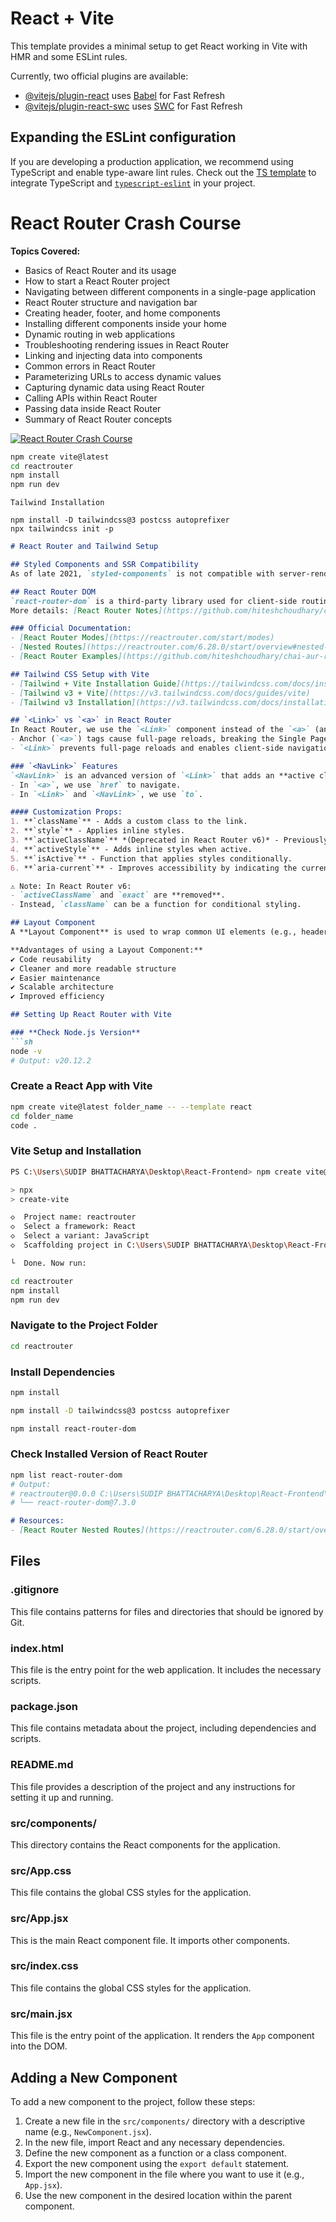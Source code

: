 # React + Vite

This template provides a minimal setup to get React working in Vite with HMR and some ESLint rules.

Currently, two official plugins are available:

- [@vitejs/plugin-react](https://github.com/vitejs/vite-plugin-react/blob/main/packages/plugin-react/README.md) uses [Babel](https://babeljs.io/) for Fast Refresh
- [@vitejs/plugin-react-swc](https://github.com/vitejs/vite-plugin-react-swc) uses [SWC](https://swc.rs/) for Fast Refresh

## Expanding the ESLint configuration

If you are developing a production application, we recommend using TypeScript and enable type-aware lint rules. Check out the [TS template](https://github.com/vitejs/vite/tree/main/packages/create-vite/template-react-ts) to integrate TypeScript and [`typescript-eslint`](https://typescript-eslint.io) in your project.

# React Router Crash Course  

**Topics Covered:**  
- Basics of React Router and its usage  
- How to start a React Router project  
- Navigating between different components in a single-page application  
- React Router structure and navigation bar  
- Creating header, footer, and home components  
- Installing different components inside your home  
- Dynamic routing in web applications  
- Troubleshooting rendering issues in React Router  
- Linking and injecting data into components  
- Common errors in React Router  
- Parameterizing URLs to access dynamic values  
- Capturing dynamic data using React Router  
- Calling APIs within React Router  
- Passing data inside React Router  
- Summary of React Router concepts  

[![React Router Crash Course](https://img.youtube.com/vi/VJov5QWEKE4/maxresdefault.jpg)](https://youtu.be/VJov5QWEKE4)


```bash
npm create vite@latest
cd reactrouter
npm install
npm run dev
```
`Tailwind Installation`
```
npm install -D tailwindcss@3 postcss autoprefixer
npx tailwindcss init -p
```
```markdown
# React Router and Tailwind Setup

## Styled Components and SSR Compatibility
As of late 2021, `styled-components` is not compatible with server-rendered Material UI projects. It is recommended to use **Emotion** for SSR projects.

## React Router DOM
`react-router-dom` is a third-party library used for client-side routing in React applications.  
More details: [React Router Notes](https://github.com/hiteshchoudhary/chai-aur-react/blob/main/reactRouterNotes.md)

### Official Documentation:
- [React Router Modes](https://reactrouter.com/start/modes)
- [Nested Routes](https://reactrouter.com/6.28.0/start/overview#nested-routes)
- [React Router Examples](https://github.com/hiteshchoudhary/chai-aur-react/tree/main/07reactRouter)

## Tailwind CSS Setup with Vite
- [Tailwind + Vite Installation Guide](https://tailwindcss.com/docs/installation/using-vite)
- [Tailwind v3 + Vite](https://v3.tailwindcss.com/docs/guides/vite)
- [Tailwind v3 Installation](https://v3.tailwindcss.com/docs/installation)

## `<Link>` vs `<a>` in React Router
In React Router, we use the `<Link>` component instead of the `<a>` (anchor) tag because:
- Anchor (`<a>`) tags cause full-page reloads, breaking the Single Page Application (SPA) behavior.
- `<Link>` prevents full-page reloads and enables client-side navigation.

### `<NavLink>` Features
`<NavLink>` is an advanced version of `<Link>` that adds an **active class** when the link is active.
- In `<a>`, we use `href` to navigate.
- In `<Link>` and `<NavLink>`, we use `to`.

#### Customization Props:
1. **`className`** - Adds a custom class to the link.
2. **`style`** - Applies inline styles.
3. **`activeClassName`** *(Deprecated in React Router v6)* - Previously used for active styling.
4. **`activeStyle`** - Adds inline styles when active.
5. **`isActive`** - Function that applies styles conditionally.
6. **`aria-current`** - Improves accessibility by indicating the current page.

⚠️ Note: In React Router v6:
- `activeClassName` and `exact` are **removed**.
- Instead, `className` can be a function for conditional styling.

## Layout Component
A **Layout Component** is used to wrap common UI elements (e.g., header, footer) to avoid redundant code.

**Advantages of using a Layout Component:**
✔ Code reusability  
✔ Cleaner and more readable structure  
✔ Easier maintenance  
✔ Scalable architecture  
✔ Improved efficiency  

## Setting Up React Router with Vite

### **Check Node.js Version**
```sh
node -v
# Output: v20.12.2
```

### **Create a React App with Vite**
```sh
npm create vite@latest folder_name -- --template react
cd folder_name
code .
```

### **Vite Setup and Installation**
```sh
PS C:\Users\SUDIP BHATTACHARYA\Desktop\React-Frontend> npm create vite@latest

> npx
> create-vite

◇  Project name: reactrouter
◇  Select a framework: React
◇  Select a variant: JavaScript
◇  Scaffolding project in C:\Users\SUDIP BHATTACHARYA\Desktop\React-Frontend\reactrouter...

└  Done. Now run:

cd reactrouter
npm install
npm run dev
```

### **Navigate to the Project Folder**
```sh
cd reactrouter
```

### **Install Dependencies**
```sh
npm install
```
```sh
npm install -D tailwindcss@3 postcss autoprefixer
```
```sh
npm install react-router-dom
```

### **Check Installed Version of React Router**
```sh
npm list react-router-dom
# Output:
# reactrouter@0.0.0 C:\Users\SUDIP BHATTACHARYA\Desktop\React-Frontend\reactrouter
# └── react-router-dom@7.3.0
```
```markdown
# Resources:
- [React Router Nested Routes](https://reactrouter.com/6.28.0/start/overview#nested-routes)
```


## Files

### .gitignore

This file contains patterns for files and directories that should be ignored by Git.

### index.html

This file is the entry point for the web application. It includes the necessary scripts.

### package.json

This file contains metadata about the project, including dependencies and scripts.

### README.md

This file provides a description of the project and any instructions for setting it up and running.

### src/components/

This directory contains the React components for the application.

### src/App.css

This file contains the global CSS styles for the application.

### src/App.jsx

This is the main React component file. It imports other components.

### src/index.css

This file contains the global CSS styles for the application.

### src/main.jsx

This file is the entry point of the application. It renders the `App` component into the DOM.

## Adding a New Component

To add a new component to the project, follow these steps:

1. Create a new file in the `src/components/` directory with a descriptive name (e.g., `NewComponent.jsx`).
2. In the new file, import React and any necessary dependencies.
3. Define the new component as a function or a class component.
4. Export the new component using the `export default` statement.
5. Import the new component in the file where you want to use it (e.g., `App.jsx`).
6. Use the new component in the desired location within the parent component.

